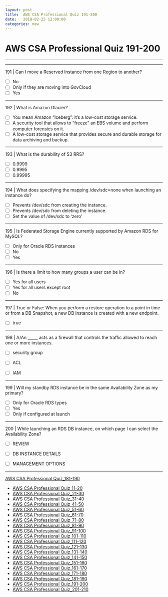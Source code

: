 ```yaml
---
layout: post 
title:  AWS CSA Professional Quiz 191-200 
date:   2018-02-25 12:00:00
categories: new
---
```


AWS CSA Professional Quiz 191-200 
====
-----
-----
191 | Can I move a Reserved Instance from one Region to another?

  - [ ] No
  - [ ] Only if they are moving into GovCloud
  - [ ] Yes

 ---------- 

192 | What is Amazon Glacier?

  - [ ] You mean Amazon “Iceberg”: it’s a low-cost storage service.
  - [ ] A security tool that allows to “freeze” an EBS volume and perform computer forensics on it.
  - [ ] A low-cost storage service that provides secure and durable storage for data archiving and backup.

 ---------- 

193 | What is the durability of S3 RRS?

  - [ ] 0.9999
  - [ ] 0.9995
  - [ ] 0.99995

 ---------- 

194 | What does specifying the mapping /dev/sdc=none when launching an instance do?

  - [ ] Prevents /dev/sdc from creating the instance.
  - [ ] Prevents /dev/sdc from deleting the instance.
  - [ ] Set the value of /dev/sdc to ‘zero'

 ---------- 

195 | Is Federated Storage Engine currently supported by Amazon RDS for MySQL?

  - [ ] Only for Oracle RDS instances
  - [ ] No
  - [ ] Yes

 ---------- 

196 | Is there a limit to how many groups a user can be in?

  - [ ] Yes for all users
  - [ ] Yes for all users except root
  - [ ] No

 ---------- 

197 | True or False: When you perform a restore operation to a point in time or from a DB Snapshot, a new DB Instance is created with a new endpoint.

  - [ ] true

 ---------- 

198 | A/An _____ acts as a firewall that controls the traffic allowed to reach one or more instances.

  - [ ] security group


  - [ ] ACL
  - [ ] IAM

 ---------- 

199 | Will my standby RDS instance be in the same Availability Zone as my primary?

  - [ ] Only for Oracle RDS types
  - [ ] Yes
  - [ ] Only if configured at launch

 ---------- 

200 | While launching an RDS DB instance, on which page I can select the Availability Zone?

  - [ ] REVIEW
  - [ ] DB INSTANCE DETAILS


  - [ ] MANAGEMENT OPTIONS



 ---------- 
[AWS CSA Professional Quiz_181-190](AWS_CSA_Professional_Quiz_181-190.md)

  * [AWS CSA Professional Quiz_11-20](AWS_CSA_Professional_Quiz_11-20.md)
  * [AWS CSA Professional Quiz_21-30](AWS_CSA_Professional_Quiz_21-30.md)
  * [AWS CSA Professional Quiz_31-40](AWS_CSA_Professional_Quiz_31-40.md)
  * [AWS CSA Professional Quiz_41-50](AWS_CSA_Professional_Quiz_41-50.md)
  * [AWS CSA Professional Quiz_51-60](AWS_CSA_Professional_Quiz_51-60.md)
  * [AWS CSA Professional Quiz_61-70](AWS_CSA_Professional_Quiz_61-70.md)
  * [AWS CSA Professional Quiz_71-80](AWS_CSA_Professional_Quiz_71-80.md)
  * [AWS CSA Professional Quiz_81-90](AWS_CSA_Professional_Quiz_81-90.md)
  * [AWS CSA Professional Quiz_91-100](AWS_CSA_Professional_Quiz_91-100.md)
  * [AWS CSA Professional Quiz_101-110](AWS_CSA_Professional_Quiz_101-110.md)
  * [AWS CSA Professional Quiz_111-120](AWS_CSA_Professional_Quiz_111-120.md)
  * [AWS CSA Professional Quiz_121-130](AWS_CSA_Professional_Quiz_121-130.md)
  * [AWS CSA Professional Quiz_131-140](AWS_CSA_Professional_Quiz_131-140.md)
  * [AWS CSA Professional Quiz_141-150](AWS_CSA_Professional_Quiz_141-150.md)
  * [AWS CSA Professional Quiz_151-160](AWS_CSA_Professional_Quiz_151-160.md)
  * [AWS CSA Professional Quiz_161-170](AWS_CSA_Professional_Quiz_161-170.md)
  * [AWS CSA Professional Quiz_171-180](AWS_CSA_Professional_Quiz_171-180.md)
  * [AWS CSA Professional Quiz_181-190](AWS_CSA_Professional_Quiz_181-190.md)
  * [AWS CSA Professional Quiz_191-200](AWS_CSA_Professional_Quiz_191-200.md)
  * [AWS CSA Professional Quiz_201-210](AWS_CSA_Professional_Quiz_201-210.md)
